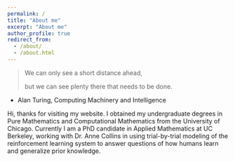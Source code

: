 ```yaml
---
permalink: /
title: "About me"
excerpt: "About me"
author_profile: true
redirect_from: 
  - /about/
  - /about.html
---
```


> We can only see a short distance ahead, 
>
> but we can see plenty there that needs to be done.

- Alan Turing, Computing Machinery and Intelligence


Hi, thanks for visiting my website. I obtained my undergraduate degrees in Pure Mathematics and Computational Mathematics from the University of Chicago. Currently I am a PhD candidate in Applied Mathematics at UC Berkeley, working with Dr. Anne Collins in using trial-by-trial modeling of the reinforcement learning system to answer questions of how humans learn and generalize prior knowledge.
